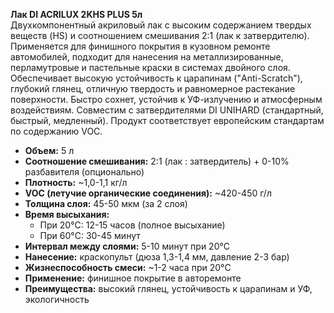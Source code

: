 **Лак DI ACRILUX 2KHS PLUS 5л**  
Двухкомпонентный акриловый лак с высоким содержанием твердых веществ (HS) и соотношением смешивания 2:1 (лак к затвердителю). Применяется для финишного покрытия в кузовном ремонте автомобилей, подходит для нанесения на металлизированные, перламутровые и пастельные краски в системах двойного слоя. Обеспечивает высокую устойчивость к царапинам ("Anti-Scratch"), глубокий глянец, отличную твердость и равномерное растекание поверхности. Быстро сохнет, устойчив к УФ-излучению и атмосферным воздействиям. Совместим с затвердителями DI UNIHARD (стандартный, быстрый, медленный). Продукт соответствует европейским стандартам по содержанию VOC.

- **Объем:** 5 л  
- **Соотношение смешивания:** 2:1 (лак : затвердитель) + 0-10% разбавителя (опционально)  
- **Плотность:** ~1,0-1,1 кг/л  
- **VOC (летучие органические соединения):** ~420-450 г/л  
- **Толщина слоя:** 45-50 мкм (за 2 слоя)  
- **Время высыхания:**  
  - При 20°C: 12-15 часов (полное высыхание)  
  - При 60°C: 30-45 минут  
- **Интервал между слоями:** 5-10 минут при 20°C  
- **Нанесение:** краскопульт (дюза 1,3-1,4 мм, давление 2-3 бар)  
- **Жизнеспособность смеси:** ~1-2 часа при 20°C  
- **Применение:** финишное покрытие в авторемонте  
- **Преимущества:** высокий глянец, устойчивость к царапинам и УФ, экологичность  



